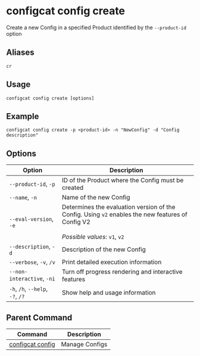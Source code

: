 # configcat config create
Create a new Config in a specified Product identified by the `--product-id` option
## Aliases
`cr`
## Usage
```
configcat config create [options]
```
## Example
```
configcat config create -p <product-id> -n "NewConfig" -d "Config description"
```
## Options
| Option | Description |
| ------ | ----------- |
| `--product-id`, `-p` | ID of the Product where the Config must be created |
| `--name`, `-n` | Name of the new Config |
| `--eval-version`, `-e` | Determines the evaluation version of the Config. Using `v2` enables the new features of Config V2<br/><br/>*Possible values*: `v1`, `v2` |
| `--description`, `-d` | Description of the new Config |
| `--verbose`, `-v`, `/v` | Print detailed execution information |
| `--non-interactive`, `-ni` | Turn off progress rendering and interactive features |
| `-h`, `/h`, `--help`, `-?`, `/?` | Show help and usage information |
## Parent Command
| Command | Description |
| ------ | ----------- |
| [configcat config](configcat-config.md) | Manage Configs |
